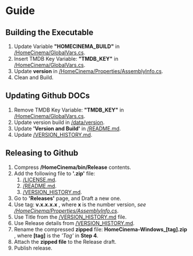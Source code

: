 # Guide

## Building the Executable
1. Update Variable **"HOMECINEMA_BUILD"** in [/HomeCinema/GlobalVars.cs](/HomeCinema/GlobalVars.cs).
2. Insert TMDB Key Variable: **"TMDB_KEY"** in [/HomeCinema/GlobalVars.cs](/HomeCinema/GlobalVars.cs).
3. Update **version** in [/HomeCinema/Properties/AssemblyInfo.cs](/HomeCinema/Properties/AssemblyInfo.cs).
4. Clean and Build.

## Updating Github DOCs
1. Remove TMDB Key Variable: **"TMDB_KEY"** in [/HomeCinema/GlobalVars.cs](/HomeCinema/GlobalVars.cs).
2. Update version build in [/data/version](/data/version).
3. Update **'Version and Build'** in [/README.md](/README.md).
4. Update [/VERSION_HISTORY.md](/VERSION_HISTORY.md).

## Releasing to Github
1. Compress **/HomeCinema/bin/Release** contents.
2. Add the following file to **'.zip'** file:
    1. [/LICENSE.md](/LICENSE.md).
    2. [/README.md](/README.md).
    3. [/VERSION_HISTORY.md](/VERSION_HISTORY.md).
3. Go to **'Releases'** page, and Draft a new one.
4. Use tag: **v.x.x.x.x** , where **x** is the number version, *see [/HomeCinema/Properties/AssemblyInfo.cs](/HomeCinema/Properties/AssemblyInfo.cs)*.
5. Use Title from the [/VERSION_HISTORY.md](/VERSION_HISTORY.md) file.
6. Use Release details from [/VERSION_HISTORY.md](/VERSION_HISTORY.md).
7. Rename the compressed **zipped** file: **HomeCinema-Windows_[tag].zip** , where **[tag]** is the *'Tag'* in **Step 4**.
8. Attach the **zipped file** to the Release draft.
9. Publish release.